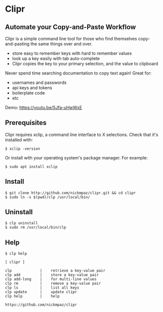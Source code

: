 # Clipr

## Automate your Copy-and-Paste Workflow

Clipr is a simple command line tool for those who find themselves 
copy-and-pasting the same things over and over.

- store easy to remember keys with hard to remember values
- look up a key easily with tab auto-complete
- Clipr copies the key to your primary selection, and the value to clipboard

Never spend time searching documentation to copy text again! Great for:

- usernames and passwords
- api keys and tokens
- boilerplate code
- etc

Demo: https://youtu.be/5Jfa-uHwWxE

## Prerequisites

Clipr requires xclip, a command line interface to X selections. Check that 
it's installed with:
    
    $ xclip -version

Or install with your operating system's package manager. For example:

    $ sudo apt install xclip

## Install

    $ git clone http://github.com/nickmpaz/clipr.git && cd clipr
    $ sudo ln -s $(pwd)/clp /usr/local/bin/

## Uninstall 

    $ clp uninstall
    $ sudo rm /usr/local/bin/clp
    

## Help

    $ clp help
    
    [ clipr ] 

    clp             |    retrieve a key-value pair
    clp add         |    store a key-value pair
    clp add-long    |    for multi-line values
    clp rm          |    remove a key-value pair
    clp ls          |    list all keys
    clp update      |    update clipr
    clp help        |    help 

    https://github.com/nickmpaz/clipr


